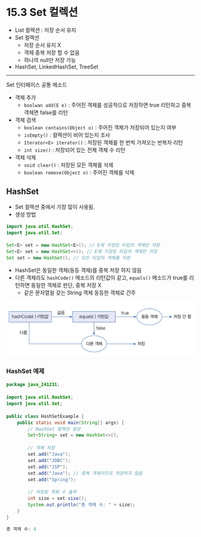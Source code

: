 # 15.3 Set 컬렉션
- List 컬렉션 : 저장 순서 유지
- Set 컬렉션
  - 저장 순서 유지 X
  - 객체 중복 저장 할 수 없음
  - 하나의 null만 저장 가능
- HashSet, LinkedHashSet, TreeSet

---

Set 인터페이스 공통 메소드  
- 객체 추가
  - `boolwan add(E e)` : 주어진 객체를 성공적으로 저장하면 true 리턴하고 중복 객체면 false를 리턴
- 객체 검색
  - `boolean contains(Object o)` : 주어진 객체가 저장되어 있는지 여부
  - `isEmpty()` : 컬렉션이 비어 있는지 조사
  - `Iterator<E> iterator()` : 저장된 객체를 한 번씩 가져오는 반복자 리턴
  - `int size()` : 저장되어 있는 전체 객체 수 리턴
- 객체 삭제
  - `void clear()` : 저장된 모든 객체를 삭제
  - `boolean remove(Object o)` : 주어진 객체를 삭제

## HashSet
- Set 컬렉션 중에서 가장 많이 사용됨.
- 생성 방법

```java
import java.util.HashSet;
import java.util.Set;

Set<E> set = new HashSet<E>(); // E에 지정된 타입의 객체만 저장
Set<E> set = new HashSet<>(); // E에 지정된 타입의 객체만 저장
Set set = new HashSet(); // 모든 타입의 객체를 저장
```
- HashSet은 동일한 객체(동등 객체)를 중복 저장 하지 않음
- 다른 객체라도 `hashCode()` 메소드의 리턴값이 같고, `equals()` 메소드가 true를 리턴하면 동일한 객체로 판단, 중복 저장 X
  - 같은 문자열읠 갖는 String 객체 동등한 객체로 간주

![img.png](img.png)

### HashSet 예제
```java
package java_241231;

import java.util.HashSet;
import java.util.Set;

public class HashSetExample {
    public static void main(String[] args) {
        // HashSet 컬렉션 생성
        Set<String> set = new HashSet<>();

        // 객체 저장
        set.add("Java");
        set.add("JDBC");
        set.add("JSP");
        set.add("Java"); // 중복 객체이므로 저장하지 않음
        set.add("Spring");

        // 저장된 객체 수 출력
        int size = set.size();
        System.out.println("총 객체 수: " + size);
    }
}

```

```java
총 객체 수: 4
```

